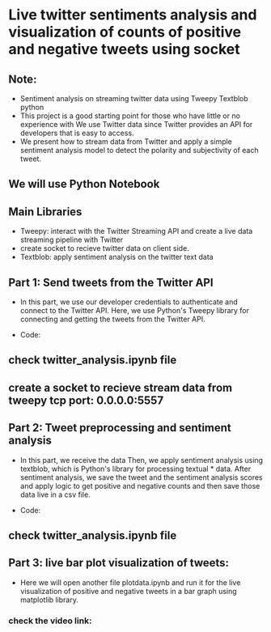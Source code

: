 # Live twitter sentiments analysis and visualization of counts of positive and negative tweets using socket

## Note:
* Sentiment analysis on streaming twitter data using Tweepy Textblob python
* This project is a good starting point for those who have little or no experience with  We use Twitter data since Twitter provides an API for developers that is easy to access.
* We present how to stream data from Twitter and  apply a simple sentiment analysis model to detect the polarity and subjectivity of each tweet.

## We will  use Python Notebook 

## Main Libraries
* Tweepy:  interact with the Twitter Streaming API and create a live data streaming pipeline with Twitter
* create socket to recieve twitter data on client side.
* Textblob:  apply sentiment analysis on the twitter text data 


## Part 1: Send tweets from the Twitter API 
* In this part, we use our developer credentials to authenticate and connect to the Twitter API. Here, we use Python's Tweepy library for connecting and getting the tweets from the Twitter API. 

* Code:

## check twitter_analysis.ipynb file

## create a socket to recieve stream data from tweepy tcp port: 0.0.0.0:5557

## Part 2: Tweet preprocessing and sentiment analysis
* In this part, we receive the data Then, we apply sentiment analysis using textblob, which is Python's library for processing textual * data. After sentiment analysis, we save the tweet and the sentiment analysis scores and apply logic to get positive and negative counts and then save those data live in a csv file.

* Code:

## check twitter_analysis.ipynb file

## Part 3: live bar plot visualization of tweets:
* Here we will open another file plotdata.ipynb and run it for the live visualization of positive and negative tweets in a bar graph using matplotlib library.

### check the video link:


